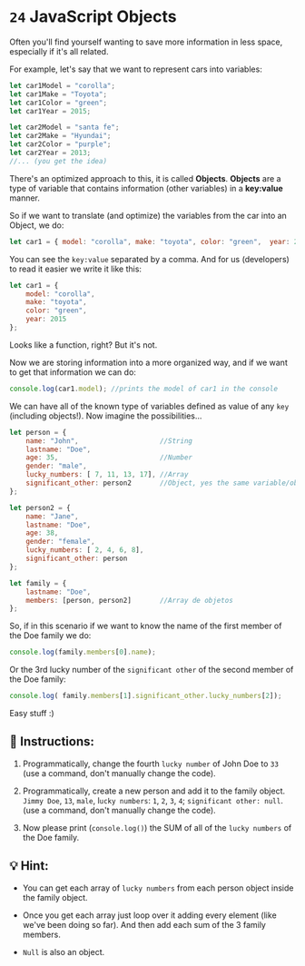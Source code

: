 # `24` JavaScript Objects 

Often you'll find yourself wanting to save more information in less space, especially if it's all related. 

For example, let's say that we want to represent cars into variables:

```js
let car1Model = "corolla";
let car1Make = "Toyota";
let car1Color = "green";
let car1Year = 2015;

let car2Model = "santa fe";
let car2Make = "Hyundai";
let car2Color = "purple";
let car2Year = 2013;
//... (you get the idea)
```

There's an optimized approach to this, it is called **Objects**. **Objects** are a type of variable that contains information (other variables) in a **key:value** manner.

So if we want to translate (and optimize) the variables from the car into an Object, we do:

```js
let car1 = { model: "corolla", make: "toyota", color: "green",  year: 2015};
```

You can see the `key:value` separated by a comma.  And for us (developers) to read it easier we write it like this:

```js
let car1 = {
    model: "corolla", 
    make: "toyota", 
    color: "green",  
    year: 2015
};
```

Looks like a function, right? But it's not.

Now we are storing information into a more organized way, and if we want to get that information we can do:

```js
console.log(car1.model); //prints the model of car1 in the console
```

We can have all of the known type of variables defined as value of any `key` (including objects!). Now imagine the possibilities...

```js
let person = {
    name: "John",                    //String
    lastname: "Doe",
    age: 35,                         //Number
    gender: "male",
    lucky_numbers: [ 7, 11, 13, 17], //Array
    significant_other: person2       //Object, yes the same variable/object defined after
};

let person2 = {
    name: "Jane",
    lastname: "Doe",
    age: 38,
    gender: "female",
    lucky_numbers: [ 2, 4, 6, 8],
    significant_other: person
};

let family = {
    lastname: "Doe",
    members: [person, person2]       //Array de objetos
};
```

So, if in this scenario if we want to know the name of the first member of the Doe family we do:

```js
console.log(family.members[0].name);
```

Or the 3rd lucky number of the `significant other` of the second member of the Doe family:

```js
console.log( family.members[1].significant_other.lucky_numbers[2]);
```

Easy stuff :)

## 📝 Instructions:

1. Programmatically, change the fourth `lucky number` of John Doe to `33` (use a command, don't manually change the code).

2. Programmatically, create a new person and add it to the family object. `Jimmy Doe`, `13`, `male`, l`ucky numbers`: `1`, `2`, `3`, `4`; `significant other: null`. (use a command, don't manually change the code).

3. Now please print (`console.log()`) the SUM of all of the `lucky numbers` of the Doe family.

## 💡 Hint:

+ You can get each array of `lucky numbers` from each person object inside the family object.

+ Once you get each array just loop over it adding every element (like we've been doing so far). And then add each sum of the 3 family members.

+ `Null` is also an object.